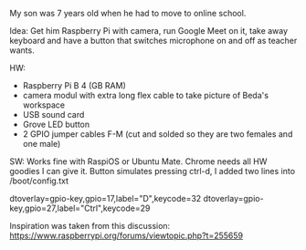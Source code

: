 My son was 7 years old when he had to move to online school. 

Idea: Get him Raspberry Pi with camera, run Google Meet on it, take away keyboard and have a button that switches microphone on and off as teacher wants.

HW:
- Raspberry Pi B 4 (GB RAM)
- camera modul with extra long flex cable to take picture of Beda's workspace
- USB sound card
- Grove LED button
- 2 GPIO jumper cables F-M (cut and solded so they are two females and one male)

SW: Works fine with RaspiOS or Ubuntu Mate. Chrome needs all HW goodies I can give it.
Button simulates pressing ctrl-d, I added two lines into /boot/config.txt

dtoverlay=gpio-key,gpio=17,label="D",keycode=32
dtoverlay=gpio-key,gpio=27,label="Ctrl",keycode=29

Inspiration was taken from this discussion: https://www.raspberrypi.org/forums/viewtopic.php?t=255659

